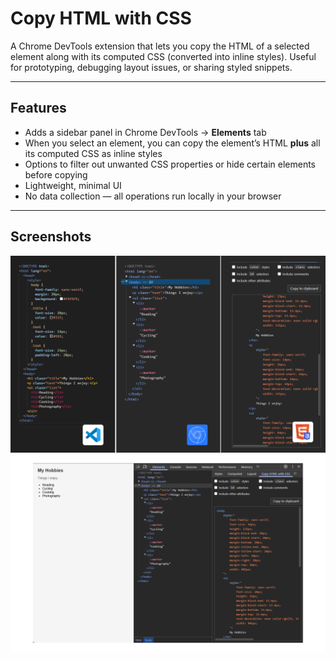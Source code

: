 # Copy HTML with CSS

A Chrome DevTools extension that lets you copy the HTML of a selected element along with its computed CSS (converted into inline styles). Useful for prototyping, debugging layout issues, or sharing styled snippets.  

---

## Features

- Adds a sidebar panel in Chrome DevTools → **Elements** tab  
- When you select an element, you can copy the element’s HTML **plus** all its computed CSS as inline styles  
- Options to filter out unwanted CSS properties or hide certain elements before copying  
- Lightweight, minimal UI  
- No data collection — all operations run locally in your browser  

---

## Screenshots

![Alt text](misc/scr1.png)
![Alt text](misc/scr2.png)
